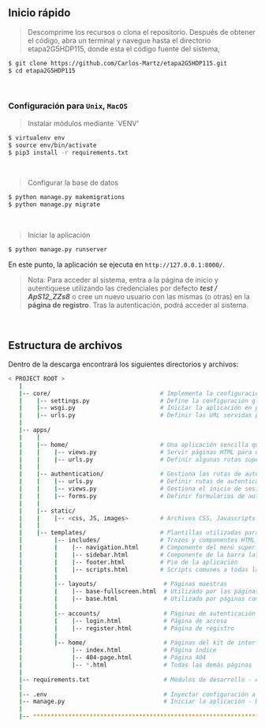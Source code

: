 ## Inicio rápido

> Descomprime los recursos o clona el repositorio. Después de obtener el código, abra un terminal y navegue hasta el directorio etapa2G5HDP115, donde esta el código fuente del sistema,

```bash
$ git clone https://github.com/Carlos-Martz/etapa2G5HDP115.git
$ cd etapa2G5HDP115
```

<br />

### Configuración para `Unix`, `MacOS` 

> Instalar módulos mediante `VENV'

```bash
$ virtualenv env
$ source env/bin/activate
$ pip3 install -r requirements.txt
```

<br />

> Configurar la base de datos

```bash
$ python manage.py makemigrations
$ python manage.py migrate
```

<br />

> Iniciar la aplicación

```bash
$ python manage.py runserver
```

En este punto, la aplicación se ejecuta en `http://127.0.0.1:8000/`. 

> Nota: Para acceder al sistema, entra a la página de inicio y autentiquese utilizando las credenciales por defecto ***test / ApS12_ZZs8*** o cree un nuevo usuario con las mismas (o otras) en la **página de registro**. Tras la autenticación, podrá acceder al sistema.

<br />

## Estructura de archivos
Dentro de la descarga encontrará los siguientes directorios y archivos:

```bash
< PROJECT ROOT >
   |
   |-- core/                               # Implementa la configuración de la aplicación
   |    |-- settings.py                    # Define la configuración global
   |    |-- wsgi.py                        # Iniciar la aplicación en producción
   |    |-- urls.py                        # Definir las URL servidas por todas las aplicaciones/nodos
   |
   |-- apps/
   |    |
   |    |-- home/                          # Una aplicación sencilla que sirve archivos HTML
   |    |    |-- views.py                  # Servir páginas HTML para usuarios autenticados
   |    |    |-- urls.py                   # Definir algunas rutas super sencillas  
   |    |
   |    |-- authentication/                # Gestiona las rutas de autenticación (inicio de sesión y registro)
   |    |    |-- urls.py                   # Definir rutas de autenticación  
   |    |    |-- views.py                  # Gestiona el inicio de sesión y el registro  
   |    |    |-- forms.py                  # Definir formularios de autenticación (inicio de sesión y registro) 
   |    |
   |    |-- static/
   |    |    |-- <css, JS, images>         # Archivos CSS, Javascripts
   |    |
   |    |-- templates/                     # Plantillas utilizadas para generar páginas
   |         |-- includes/                 # Trozos y componentes HTML
   |         |    |-- navigation.html      # Componente del menú superior
   |         |    |-- sidebar.html         # Componente de la barra lateral
   |         |    |-- footer.html          # Pie de la aplicación
   |         |    |-- scripts.html         # Scripts comunes a todas las páginas
   |         |
   |         |-- layouts/                   # Páginas maestras
   |         |    |-- base-fullscreen.html  # Utilizado por las páginas de autenticación
   |         |    |-- base.html             # Utilizado por páginas comunes
   |         |
   |         |-- accounts/                  # Páginas de autenticación
   |         |    |-- login.html            # Página de acceso
   |         |    |-- register.html         # Página de registro
   |         |
   |         |-- home/                      # Páginas del kit de interfaz de usuario
   |              |-- index.html            # Página índice
   |              |-- 404-page.html         # Página 404
   |              |-- *.html                # Todas las demás páginas
   |
   |-- requirements.txt                     # Módulos de desarrollo - Almacenamiento SQLite
   |
   |-- .env                                 # Inyectar configuración a través del entorno
   |-- manage.py                            # Iniciar la aplicación - Django script de inicio por defecto
   |
   |-- ************************************************************************
```